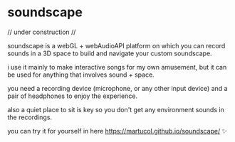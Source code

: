# soundscape
// under construction //

soundscape is a webGL + webAudioAPI platform on which you can record sounds in a 3D space to build and navigate your custom soundscape.

i use it mainly to make interactive songs for my own amusement, but it can be used for anything that involves sound + space. 

you need a recording device (microphone, or any other input device) and a pair of headphones to enjoy the experience. 

also a quiet place to sit is key so you don't get any environment sounds in the recordings. 

you can try it for yourself in here https://martucol.github.io/soundscape/ :sparkles:
 
